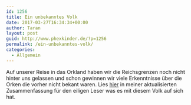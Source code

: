 ```yaml
---
id: 1256
title: Ein unbekanntes Volk
date: 2017-03-27T16:34:34+00:00
author: Taran
layout: post
guid: http://www.phexkinder.de/?p=1256
permalink: /ein-unbekanntes-volk/
categories:
  - Allgemein
---
```

Auf unserer Reise in das Orkland haben wir die Reichsgrenzen noch nicht hinter uns gelassen und schon gewinnen wir viele Erkenntnisse über die Orken die vorher nicht bekant waren. Lies [hier](http://www.phexkinder.de/von-den-orken/) in meiner aktualisierten Zusammenfassung für den eiligen Leser was es mit diesem Volk auf sich hat.